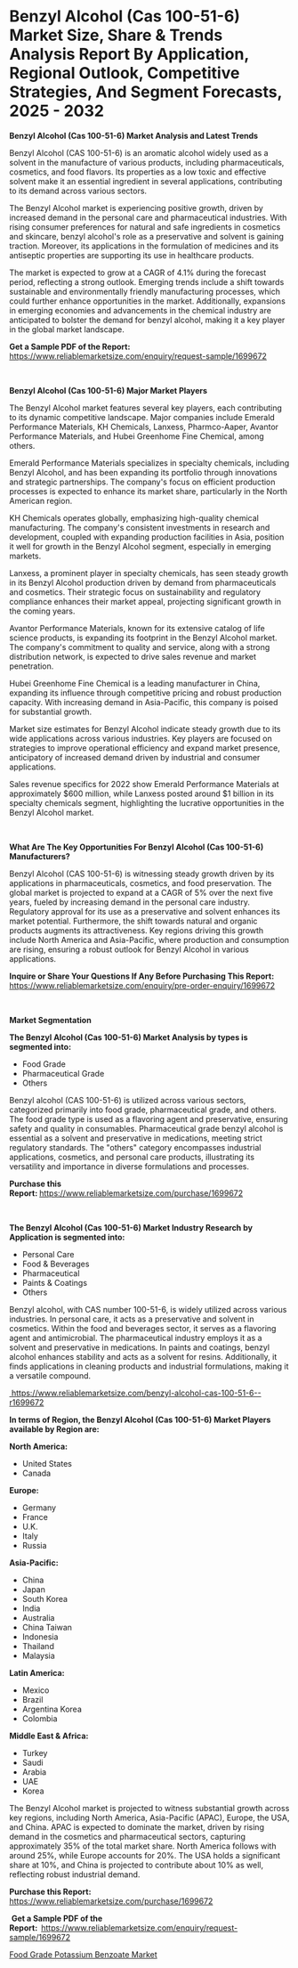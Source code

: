 <p><h1>Benzyl Alcohol (Cas 100-51-6) Market Size, Share & Trends Analysis Report By Application, Regional Outlook, Competitive Strategies, And Segment Forecasts, 2025 - 2032</h1></p><p><strong>Benzyl Alcohol (Cas 100-51-6) Market Analysis and Latest Trends</strong></p>
<p><p>Benzyl Alcohol (CAS 100-51-6) is an aromatic alcohol widely used as a solvent in the manufacture of various products, including pharmaceuticals, cosmetics, and food flavors. Its properties as a low toxic and effective solvent make it an essential ingredient in several applications, contributing to its demand across various sectors.</p><p>The Benzyl Alcohol market is experiencing positive growth, driven by increased demand in the personal care and pharmaceutical industries. With rising consumer preferences for natural and safe ingredients in cosmetics and skincare, benzyl alcohol's role as a preservative and solvent is gaining traction. Moreover, its applications in the formulation of medicines and its antiseptic properties are supporting its use in healthcare products.</p><p>The market is expected to grow at a CAGR of 4.1% during the forecast period, reflecting a strong outlook. Emerging trends include a shift towards sustainable and environmentally friendly manufacturing processes, which could further enhance opportunities in the market. Additionally, expansions in emerging economies and advancements in the chemical industry are anticipated to bolster the demand for benzyl alcohol, making it a key player in the global market landscape.</p></p>
<p><strong>Get a Sample PDF of the Report:&nbsp;</strong> <a href="https://www.reliablemarketsize.com/enquiry/request-sample/1699672?utm_campaign=1133&utm_medium=2&utm_source=Github&utm_content=ia&utm_term=09012025&utm_id=benzyl-alcohol-cas-100-51-6">https://www.reliablemarketsize.com/enquiry/request-sample/1699672</a></p>
<p>&nbsp;</p>
<p><strong>Benzyl Alcohol (Cas 100-51-6) Major Market Players</strong></p>
<p><p>The Benzyl Alcohol market features several key players, each contributing to its dynamic competitive landscape. Major companies include Emerald Performance Materials, KH Chemicals, Lanxess, Pharmco-Aaper, Avantor Performance Materials, and Hubei Greenhome Fine Chemical, among others.</p><p>Emerald Performance Materials specializes in specialty chemicals, including Benzyl Alcohol, and has been expanding its portfolio through innovations and strategic partnerships. The company's focus on efficient production processes is expected to enhance its market share, particularly in the North American region.</p><p>KH Chemicals operates globally, emphasizing high-quality chemical manufacturing. The company's consistent investments in research and development, coupled with expanding production facilities in Asia, position it well for growth in the Benzyl Alcohol segment, especially in emerging markets.</p><p>Lanxess, a prominent player in specialty chemicals, has seen steady growth in its Benzyl Alcohol production driven by demand from pharmaceuticals and cosmetics. Their strategic focus on sustainability and regulatory compliance enhances their market appeal, projecting significant growth in the coming years.</p><p>Avantor Performance Materials, known for its extensive catalog of life science products, is expanding its footprint in the Benzyl Alcohol market. The company's commitment to quality and service, along with a strong distribution network, is expected to drive sales revenue and market penetration.</p><p>Hubei Greenhome Fine Chemical is a leading manufacturer in China, expanding its influence through competitive pricing and robust production capacity. With increasing demand in Asia-Pacific, this company is poised for substantial growth.</p><p>Market size estimates for Benzyl Alcohol indicate steady growth due to its wide applications across various industries. Key players are focused on strategies to improve operational efficiency and expand market presence, anticipatory of increased demand driven by industrial and consumer applications. </p><p>Sales revenue specifics for 2022 show Emerald Performance Materials at approximately $600 million, while Lanxess posted around $1 billion in its specialty chemicals segment, highlighting the lucrative opportunities in the Benzyl Alcohol market.</p></p>
<p>&nbsp;</p>
<p><strong>What Are The Key Opportunities For Benzyl Alcohol (Cas 100-51-6) Manufacturers?</strong></p>
<p><p>Benzyl Alcohol (CAS 100-51-6) is witnessing steady growth driven by its applications in pharmaceuticals, cosmetics, and food preservation. The global market is projected to expand at a CAGR of 5% over the next five years, fueled by increasing demand in the personal care industry. Regulatory approval for its use as a preservative and solvent enhances its market potential. Furthermore, the shift towards natural and organic products augments its attractiveness. Key regions driving this growth include North America and Asia-Pacific, where production and consumption are rising, ensuring a robust outlook for Benzyl Alcohol in various applications.</p></p>
<p><strong>Inquire or Share Your Questions If Any Before Purchasing This Report:</strong> <a href="https://www.reliablemarketsize.com/enquiry/pre-order-enquiry/1699672?utm_campaign=1133&utm_medium=2&utm_source=Github&utm_content=ia&utm_term=09012025&utm_id=benzyl-alcohol-cas-100-51-6">https://www.reliablemarketsize.com/enquiry/pre-order-enquiry/1699672</a></p>
<p>&nbsp;</p>
<p><strong>Market Segmentation</strong></p>
<p><strong>The Benzyl Alcohol (Cas 100-51-6) Market Analysis by types is segmented into:</strong></p>
<p><ul><li>Food Grade</li><li>Pharmaceutical Grade</li><li>Others</li></ul></p>
<p><p>Benzyl alcohol (CAS 100-51-6) is utilized across various sectors, categorized primarily into food grade, pharmaceutical grade, and others. The food grade type is used as a flavoring agent and preservative, ensuring safety and quality in consumables. Pharmaceutical grade benzyl alcohol is essential as a solvent and preservative in medications, meeting strict regulatory standards. The "others" category encompasses industrial applications, cosmetics, and personal care products, illustrating its versatility and importance in diverse formulations and processes.</p></p>
<p><strong>Purchase this Report:&nbsp;</strong><a href="https://www.reliablemarketsize.com/purchase/1699672?utm_campaign=1133&utm_medium=2&utm_source=Github&utm_content=ia&utm_term=09012025&utm_id=benzyl-alcohol-cas-100-51-6">https://www.reliablemarketsize.com/purchase/1699672</a></p>
<p>&nbsp;</p>
<p><strong>The Benzyl Alcohol (Cas 100-51-6) Market Industry Research by Application is segmented into:</strong></p>
<p><ul><li>Personal Care</li><li>Food & Beverages</li><li>Pharmaceutical</li><li>Paints & Coatings</li><li>Others</li></ul></p>
<p><p>Benzyl alcohol, with CAS number 100-51-6, is widely utilized across various industries. In personal care, it acts as a preservative and solvent in cosmetics. Within the food and beverages sector, it serves as a flavoring agent and antimicrobial. The pharmaceutical industry employs it as a solvent and preservative in medications. In paints and coatings, benzyl alcohol enhances stability and acts as a solvent for resins. Additionally, it finds applications in cleaning products and industrial formulations, making it a versatile compound.</p></p>
<p><a href="https://www.reliablemarketsize.com/benzyl-alcohol-cas-100-51-6--r1699672?utm_campaign=1133&utm_medium=2&utm_source=Github&utm_content=ia&utm_term=09012025&utm_id=benzyl-alcohol-cas-100-51-6">&nbsp;https://www.reliablemarketsize.com/benzyl-alcohol-cas-100-51-6--r1699672</a></p>
<p><strong>In terms of Region, the Benzyl Alcohol (Cas 100-51-6) Market Players available by Region are:</strong></p>
<p>
    <p> <strong> North America: </strong>
        <ul>
            <li>United States</li>
            <li>Canada</li>
        </ul>
        </p> 
    <p> <strong> Europe: </strong>
        <ul>
            <li>Germany</li>
            <li>France</li>
            <li>U.K.</li>
            <li>Italy</li>
            <li>Russia</li>
        </ul>
        </p> 
    <p> <strong> Asia-Pacific: </strong>
        <ul>
            <li>China</li>
            <li>Japan</li>
            <li>South Korea</li>
            <li>India</li>
            <li>Australia</li>
            <li>China Taiwan</li>
            <li>Indonesia</li>
            <li>Thailand</li>
            <li>Malaysia</li>
        </ul>
        </p> 
    <p> <strong> Latin America: </strong>
        <ul>
            <li>Mexico</li>
            <li>Brazil</li>
            <li>Argentina Korea</li>
            <li>Colombia</li>
        </ul>
        </p> 
    <p> <strong> Middle East & Africa: </strong>
        <ul>
            <li>Turkey</li>
            <li>Saudi</li>
            <li>Arabia</li>
            <li>UAE</li>
            <li>Korea</li>
        </ul>
    </p>
    </p>
<p><p>The Benzyl Alcohol market is projected to witness substantial growth across key regions, including North America, Asia-Pacific (APAC), Europe, the USA, and China. APAC is expected to dominate the market, driven by rising demand in the cosmetics and pharmaceutical sectors, capturing approximately 35% of the total market share. North America follows with around 25%, while Europe accounts for 20%. The USA holds a significant share at 10%, and China is projected to contribute about 10% as well, reflecting robust industrial demand.</p></p>
<p><strong>Purchase this Report: </strong><a href="https://www.reliablemarketsize.com/purchase/1699672?utm_campaign=1133&utm_medium=2&utm_source=Github&utm_content=ia&utm_term=09012025&utm_id=benzyl-alcohol-cas-100-51-6">https://www.reliablemarketsize.com/purchase/1699672</a></p>
<p>&nbsp;<strong>Get a Sample PDF of the Report:&nbsp;&nbsp;</strong><a href="https://www.reliablemarketsize.com/enquiry/request-sample/1699672?utm_campaign=1133&utm_medium=2&utm_source=Github&utm_content=ia&utm_term=09012025&utm_id=benzyl-alcohol-cas-100-51-6">https://www.reliablemarketsize.com/enquiry/request-sample/1699672</a></p>
<p><strong></strong></p>
<p><p><a href="https://github.com/WillieWoodard/Market-Research-Report-List-7/blob/main/food-grade-potassium-benzoate-market.md?utm_campaign=1133&utm_medium=2&utm_source=Github&utm_content=ia&utm_term=09012025&utm_id=benzyl-alcohol-cas-100-51-6">Food Grade Potassium Benzoate Market</a></p></p>